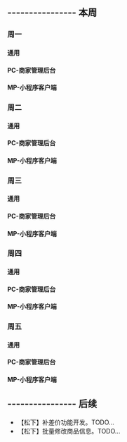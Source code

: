 ## ---------------- 本周

### 周一
#### 通用
#### PC-商家管理后台
#### MP-小程序客户端

### 周二
#### 通用
#### PC-商家管理后台
#### MP-小程序客户端

### 周三
#### 通用
#### PC-商家管理后台
#### MP-小程序客户端

### 周四
#### 通用
#### PC-商家管理后台
#### MP-小程序客户端

### 周五
#### 通用
#### PC-商家管理后台
#### MP-小程序客户端

## ---------------- 后续
* 【松下】补差价功能开发。TODO...
* 【松下】批量修改商品信息。TODO...
